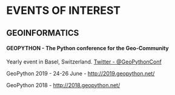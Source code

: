 # EVENTS OF INTEREST
## GEOINFORMATICS
#### GEOPYTHON - The Python conference for the Geo-Community
Yearly event in Basel, Switzerland. [Twitter - @GeoPythonConf](https://twitter.com/GeoPythonConf)

GeoPython 2019 - 24-26 June - http://2019.geopython.net/

GeoPython 2018 - http://2018.geopython.net/



